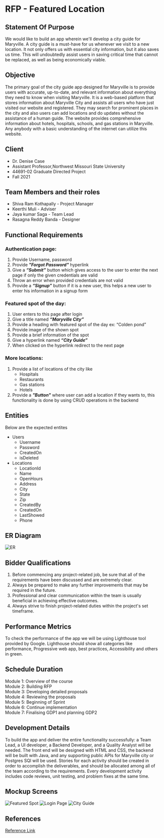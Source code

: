 # RFP - Featured Location
## Statement Of Purpose
We would  like to build an app wherein we'll develop a city guide for Maryville. A city guide is a must-have for us whenever we visit to a new location. It not only offers us with essential city information, but it also saves us time. This will undoubtedly assist users in saving critical time that cannot be replaced, as well as being economically viable.
## Objective
The primary goal of the city guide app designed for Maryville is to provide users with accurate, up-to-date, and relevant information about everything they need to know when visiting Maryville. It is a web-based platform that stores information about Maryville City and assists all users who have just visited our website and registered. They may search for prominent places in the city and also users can add locations and do updates without the assistance of a human guide. The website provides comprehensive information about hotels, hospitals, schools, and gas stations in Maryville. Any anybody with a basic understanding of the internet can utilize this website.
## Client
- Dr. Denise Case
- Assistant Professor,Northwest Missouri State University
- 44691-02 Graduate Directed Project
- Fall 2021
## Team Members and their roles
- Shiva Ram Kothapally - Project Manager
- Keerthi Muli - Adviser
- Jaya kumar Saga - Team Lead
- Rasagna Reddy Banda - Designer
## Functional Requirements
### Authentication page:
1.	Provide Username, password
2.	Provide ***"Forgot Password"*** hyperlink
3.	Give a ***“Submit”*** button which gives access to the user to enter the next page if only the given credentials are valid
4.	Throw an error when provided credentials are not valid
5.	Provide a ***“Signup”*** button if it is a new user, this helps a new user to enter his information in a signup form

### Featured spot of the day:
1.	User enters to this page after login
2.	Give a title named ***“Maryville City”***
3.	Provide a heading with featured spot of the day ex: “Colden pond”
4.	Provide image of the shown spot
5.	Provide a brief information of the spot
6.	Give a hyperlink named ***“City Guide”***
7.	When clicked on the hyperlink redirect to the next page

### More locations:
1.	Provide a list of locations of the city like 
    -   Hospitals
    -	Restaurants
    -	Gas stations
    -	Hotels
2.	Provide a ***"Button"*** where user can add a location if they wants to, this functionality is done by using CRUD operations in the backend

## Entities 
Below are the expected entites
- Users
    - Username
    - Password
    - CreatedOn
    - isDeleted
 - Locations
    - LocationId
    - Name
    - OpenHours
    - Address
    - City
    - State
    - Zip
    - CreatedBy
    - CreatedOn
    - LastShowed
    - Phone

## ER Diagram
 ![ER](https://github.com/KeerthiMuli/featured-locations/blob/main/images/ERFeaturedLocations.png) 

## Bidder Qualifications
1. Before commencing any project-related job, be sure that all of the requirements have been discussed and are extremely clear.
2. Always be prepared to make any further improvements that may be required in the future.
3. Professional and clear communication within the team is usually beneficial in achieving effective outcomes.
4. Always strive to finish project-related duties within the project's set timeframe.
## Performance Metrics
To check the performance of the app we will be using Lighthouse tool provided by Google. Lighthouse should show all categories like performance, Progressive web app, best practices, Accessibility and others in green.
## Schedule Duration
Module 1: Overview of the course<br>
Module 2: Building RFP<br>
Module 3: Developing detailed proposals<br>
Module 4: Reviewing the proposals<br>
Module 5: Beginning of Sprint<br>
Module 6: Continue implementation<br>
Module 7: Finalising GDP1 and planning GDP2<br>
## Development Details
To build the app and deliver the entire functionality successfully: a Team Lead, a UI developer, a Backend Developer, and a Quality Analyst will be needed. The front end will be designed with HTML and CSS, the backend will be built with Java, and any supporting public APIs for Maryville city or Postgres SQl will be used. Stories for each activity should be created in order to accomplish the deliverables, and should be allocated among all of the team according to the requirements. Every development activity includes code reviews, unit testing, and problem fixes at the same time.
## Mockup Screens
![Featured Spot](https://github.com/KeerthiMuli/featured-locations/blob/main/images/Featured%20spot.png)
![Login Page](https://github.com/KeerthiMuli/featured-locations/blob/main/images/Login%20page.png)
![City Guide](https://github.com/KeerthiMuli/featured-locations/blob/main/images/CityGuide.jpeg)
## References
[Reference Link](https://github.com/denisecase/rfp-hunt/blob/master/rfp-hunt.md)
